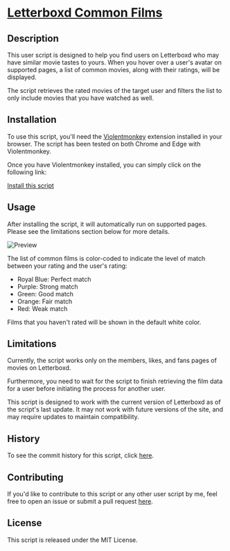 # [Letterboxd Common Films](https://github.com/JenieX/user-js/tree/main/src/user-js/lb-common-films)

## Description

This user script is designed to help you find users on Letterboxd who may have similar movie tastes to yours. When you hover over a user's avatar on supported pages, a list of common movies, along with their ratings, will be displayed.

The script retrieves the rated movies of the target user and filters the list to only include movies that you have watched as well.

## Installation

To use this script, you'll need the [Violentmonkey](https://violentmonkey.github.io) extension installed in your browser. The script has been tested on both Chrome and Edge with Violentmonkey.

Once you have Violentmonkey installed, you can simply click on the following link:

[Install this script](https://github.com/JenieX/user-js/raw/main/dist/lb-common-films/lb-common-films.user.js)

## Usage

After installing the script, it will automatically run on supported pages. Please see the limitations section below for more details.

![Preview](https://github.com/JenieX/user-js/blob/main/src/user-js/lb-common-films/preview/1.gif?raw=true)

The list of common films is color-coded to indicate the level of match between your rating and the user's rating:

- Royal Blue: Perfect match
- Purple: Strong match
- Green: Good match
- Orange: Fair match
- Red: Weak match

Films that you haven't rated will be shown in the default white color.

## Limitations

Currently, the script works only on the members, likes, and fans pages of movies on Letterboxd.

Furthermore, you need to wait for the script to finish retrieving the film data for a user before initiating the process for another user.

This script is designed to work with the current version of Letterboxd as of the script's last update. It may not work with future versions of the site, and may require updates to maintain compatibility.

## History

To see the commit history for this script, click [here](https://github.com/JenieX/user-js/commits/main?path=src/user-js/lb-common-films).

## Contributing

If you'd like to contribute to this script or any other user script by me, feel free to open an issue or submit a pull request [here](https://github.com/JenieX/user-js/issues).

## License

This script is released under the MIT License.
